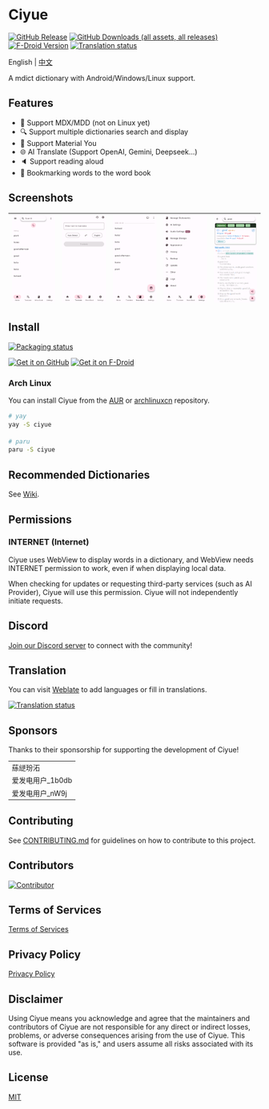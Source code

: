 # Ciyue

[![GitHub Release](https://img.shields.io/github/v/release/mumu-lhl/Ciyue)](https://github.com/mumu-lhl/Ciyue/releases/latest)
[![GitHub Downloads (all assets, all releases)](https://img.shields.io/github/downloads/mumu-lhl/Ciyue/total)](https://github.com/mumu-lhl/Ciyue/releases/latest)
[![F-Droid Version](https://img.shields.io/f-droid/v/org.eu.mumulhl.ciyue)](https://f-droid.org/packages/org.eu.mumulhl.ciyue/)
[![Translation status](https://hosted.weblate.org/widget/ciyue/svg-badge.svg)](https://hosted.weblate.org/engage/ciyue/)

English | [中文](./README_CN.md)

A mdict dictionary with Android/Windows/Linux support.

## Features

* 📄 Support MDX/MDD (not on Linux yet)
* 🔍 Support multiple dictionaries search and display
* 🎨 Support Material You
* 🌐 AI Translate (Support OpenAI, Gemini, Deepseek...)
* 🔈 Support reading aloud
* 🔖 Bookmarking words to the word book

## Screenshots

| <img src="./metadata/en-US/images/phoneScreenshots/1.png"> | <img src="./metadata/en-US/images/phoneScreenshots/2.png"> | <img src="./metadata/en-US/images/phoneScreenshots/3.png"> | <img src="./metadata/en-US/images/phoneScreenshots/4.png"> | <img src="./metadata/en-US/images/phoneScreenshots/5.png"> |
|-|-|-|-|-|

## Install

[![Packaging status](https://repology.org/badge/vertical-allrepos/ciyue.svg)](https://repology.org/project/ciyue/versions)

[<img src="https://github.com/NeoApplications/Neo-Backup/raw/034b226cea5c1b30eb4f6a6f313e4dadcbb0ece4/badge_github.png"
    alt="Get it on GitHub"
    height="80">](https://github.com/mumu-lhl/Ciyue/releases/latest)
[<img src="https://fdroid.gitlab.io/artwork/badge/get-it-on.png"
     alt="Get it on F-Droid"
     height="80">](https://f-droid.org/packages/org.eu.mumulhl.ciyue/)

### Arch Linux

You can install Ciyue from the [AUR](https://aur.archlinux.org/packages/ciyue) or [archlinuxcn](https://github.com/archlinuxcn/repo/tree/master/archlinuxcn/ciyue) repository.

```bash
# yay
yay -S ciyue

# paru
paru -S ciyue
```

## Recommended Dictionaries

See [Wiki](https://github.com/mumu-lhl/Ciyue/wiki#recommended-dictionaries).

## Permissions

### INTERNET (Internet)

Ciyue uses WebView to display words in a dictionary, and WebView needs INTERNET permission to work, even if when displaying local data.

When checking for updates or requesting third-party services (such as AI Provider), Ciyue will use this permission. Ciyue will not independently initiate requests. 

## Discord

[Join our Discord server](https://discord.gg/BazBZuvKZG) to connect with the community!

## Translation

You can visit [Weblate](https://hosted.weblate.org/engage/ciyue/) to add languages or fill in translations.

[![Translation status](https://hosted.weblate.org/widget/ciyue/multi-auto.svg)](https://hosted.weblate.org/engage/ciyue/)

## Sponsors

Thanks to their sponsorship for supporting the development of Ciyue!

||
|-|
|蕬縌玢沰|
|爱发电用户_1b0db|
|爱发电用户_nW9j|

## Contributing

See [CONTRIBUTING.md](./CONTRIBUTING.md) for guidelines on how to contribute to this project.

## Contributors

[![Contributor](https://contrib.rocks/image?repo=mumu-lhl/Ciyue)](https://github.com/mumu-lhl/Ciyue/graphs/contributors)

## Terms of Services

[Terms of Services](./TERMS_OF_SERVICE.md)

## Privacy Policy

[Privacy Policy](./PRIVACY_POLICY.md)

## Disclaimer

Using Ciyue means you acknowledge and agree that the maintainers and contributors of Ciyue are not responsible for any direct or indirect losses, problems, or adverse consequences arising from the use of Ciyue. This software is provided "as is," and users assume all risks associated with its use. 

## License

[MIT](./LICENSE)
